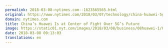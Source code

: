 ```yaml
---
permalink: 2018-03-08-nytimes.com--1623565565.html
original: https://www.nytimes.com/2018/03/07/technology/china-huawei-5g-standards.html?partner=rss&amp;emc=rss
domain: nytimes.com
title: China’s Huawei Is at Center of Fight Over 5G’s Future
image: https://static01.nyt.com/images/2018/03/08/business/08huawei-1/08huawei-1-mediumThreeByTwo440.jpg
date: 2018-03-08 00:13:03
translations: en
---
```


